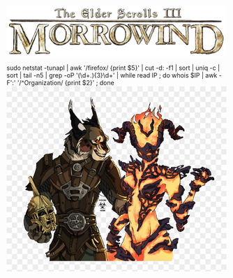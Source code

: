 ![alt text](https://github.com/allozavrr/Screenshots/blob/main/The_Elder_Scrolls_III_-_Morrowind_-_Text_Logo.png "Welcome to Elder Scripts, Traveler!")

sudo netstat -tunapl | awk '/firefox/ {print $5}' | cut -d: -f1 | sort | uniq -c | sort | tail -n5 | grep -oP '(\d+\.){3}\d+' | while read IP ; do whois $IP | awk -F':' '/^Organization/ {print $2}' ; done
![alt text](https://github.com/allozavrr/Screenshots/blob/main/620-6204264_elder-scrolls-morrowind-elder-scrolls-v-skyrim-elder.png "Morrowind never ending")
